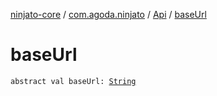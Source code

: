 [ninjato-core](../../index.md) / [com.agoda.ninjato](../index.md) / [Api](index.md) / [baseUrl](./base-url.md)

# baseUrl

`abstract val baseUrl: `[`String`](https://kotlinlang.org/api/latest/jvm/stdlib/kotlin/-string/index.html)